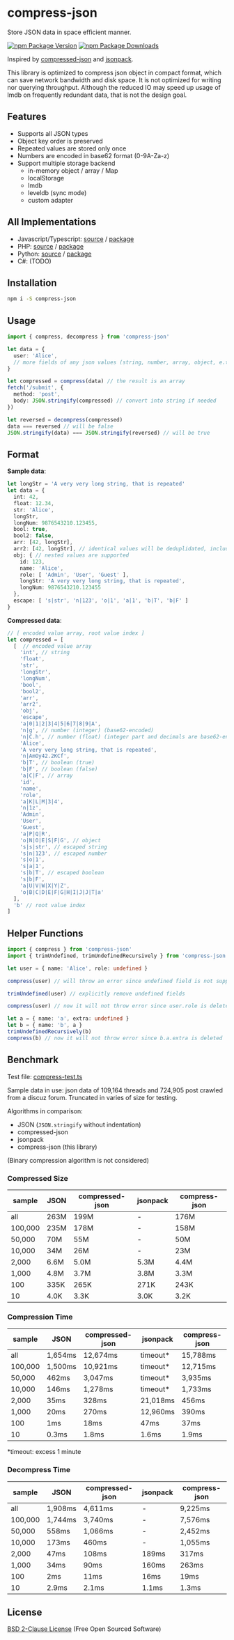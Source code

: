 # compress-json

Store JSON data in space efficient manner.

[![npm Package Version](https://img.shields.io/npm/v/compress-json.svg)](https://www.npmjs.com/package/compress-json)
[![npm Package Downloads](https://img.shields.io/npm/dm/compress-json)](https://www.npmtrends.com/compress-json)

Inspired by [compressed-json](https://github.com/okunishinishi/node-compressed-json) and [jsonpack](https://github.com/rgcl/jsonpack).

This library is optimized to compress json object in compact format, which can save network bandwidth and disk space.
It is not optimized for writing nor querying throughput.
Although the reduced IO may speed up usage of lmdb on frequently redundant data, that is not the design goal.

## Features
- Supports all JSON types
- Object key order is preserved
- Repeated values are stored only once
- Numbers are encoded in base62 format (0-9A-Za-z)
- Support multiple storage backend
    - in-memory object / array / Map
    - localStorage
    - lmdb
    - leveldb (sync mode)
    - custom adapter

## All Implementations
- Javascript/Typescript: [source](https://github.com/beenotung/compress-json) / [package](https://www.npmjs.com/package/compress-json)
- PHP: [source](https://github.com/inkrot/php-compress-json) / [package](https://packagist.org/packages/inkrot/php-compress-json)
- Python: [source](https://github.com/beenotung/compress-json/tree/master/python) / [package](https://pypi.org/project/compress-json-python)
- C#: (TODO)

## Installation
```bash
npm i -S compress-json
```

## Usage
```typescript
import { compress, decompress } from 'compress-json'

let data = { 
  user: 'Alice',
  // more fields of any json values (string, number, array, object, e.t.c.)
}

let compressed = compress(data) // the result is an array
fetch('/submit', {
  method: 'post',
  body: JSON.stringify(compressed) // convert into string if needed
})

let reversed = decompress(compressed)
data === reversed // will be false
JSON.stringify(data) === JSON.stringify(reversed) // will be true
```

## Format
**Sample data**:
```typescript
let longStr = 'A very very long string, that is repeated'
let data = {
  int: 42,
  float: 12.34,
  str: 'Alice',
  longStr,
  longNum: 9876543210.123455,
  bool: true,
  bool2: false,
  arr: [42, longStr],
  arr2: [42, longStr], // identical values will be deduplidated, including array and object
  obj: { // nested values are supported
    id: 123,
    name: 'Alice',
    role: [ 'Admin', 'User', 'Guest' ],
    longStr: 'A very very long string, that is repeated',
    longNum: 9876543210.123455
  },
  escape: [ 's|str', 'n|123', 'o|1', 'a|1', 'b|T', 'b|F' ]
}
```

**Compressed data**:
```typescript
// [ encoded value array, root value index ]
let compressed = [
  [  // encoded value array
    'int', // string
    'float',
    'str',
    'longStr',
    'longNum',
    'bool',
    'bool2',
    'arr',
    'arr2',
    'obj',
    'escape',
    'a|0|1|2|3|4|5|6|7|8|9|A',
    'n|g', // number (integer) (base62-encoded)
    'n|C.h', // number (float) (integer part and decimals are base62-encoded separately)
    'Alice',
    'A very very long string, that is repeated',
    'n|AmOy42.2KCf',
    'b|T', // boolean (true)
    'b|F', // boolean (false)
    'a|C|F', // array
    'id',
    'name',
    'role',
    'a|K|L|M|3|4',
    'n|1z',
    'Admin',
    'User',
    'Guest',
    'a|P|Q|R',
    'o|N|O|E|S|F|G', // object
    's|s|str', // escaped string
    's|n|123', // escaped number
    's|o|1',
    's|a|1',
    's|b|T', // escaped boolean
    's|b|F',
    'a|U|V|W|X|Y|Z',
    'o|B|C|D|E|F|G|H|I|J|J|T|a'
  ],
  'b' // root value index
]
```

## Helper Functions
```typescript
import { compress } from 'compress-json'
import { trimUndefined, trimUndefinedRecursively } from 'compress-json'

let user = { name: 'Alice', role: undefined }

compress(user) // will throw an error since undefined field is not supported

trimUndefined(user) // explicitly remove undefined fields

compress(user) // now it will not throw error since user.role is deleted

let a = { name: 'a', extra: undefined }
let b = { name: 'b', a }
trimUndefinedRecursively(b)
compress(b) // now it will not throw error since b.a.extra is deleted
```

## Benchmark

Test file: [compress-test.ts](./test/compress-test.ts)

Sample data in use: json data of 109,164 threads and 724,905 post crawled from a discuz forum. Truncated in varies of size for testing.

Algorithms in comparison:
- JSON  (`JSON.stringify` without indentation)
- compressed-json
- jsonpack
- compress-json (this library)

(Binary compression algorithm is not considered)

### Compressed Size
| sample  | JSON | compressed-json | jsonpack | **compress-json** |
|---|---|---|---|---|
|     all | 263M | 199M |    - | 176M |
| 100,000 | 235M | 178M |    - | 158M |
|  50,000 |  70M |  55M |    - |  50M |
|  10,000 |  34M |  26M |    - |  23M |
|   2,000 | 6.6M | 5.0M | 5.3M | 4.4M |
|   1,000 | 4.8M | 3.7M | 3.8M | 3.3M |
|     100 | 335K | 265K | 271K | 243K |
|      10 | 4.0K | 3.3K | 3.0K | 3.2K |

### Compression Time
| sample  | JSON | compressed-json | jsonpack | **compress-json** |
|---|---|---|---|---|
|     all | 1,654ms | 12,674ms | timeout* | 15,788ms |
| 100,000 | 1,500ms | 10,921ms | timeout* | 12,715ms |
|  50,000 |   462ms |  3,047ms | timeout* |  3,935ms |
|  10,000 |   146ms |  1,278ms | timeout* |  1,733ms |
|   2,000 |    35ms |    328ms | 21,018ms |    456ms |
|   1,000 |    20ms |    270ms | 12,960ms |    390ms |
|     100 |     1ms |     18ms |     47ms |     37ms |
|      10 |   0.3ms |    1.8ms |    1.6ms |    1.9ms |

*timeout: excess 1 minute

### Decompress Time
| sample  | JSON | compressed-json | jsonpack | **compress-json** |
|---|---|---|---|---|
|     all | 1,908ms | 4,611ms |     - | 9,225ms |
| 100,000 | 1,744ms | 3,740ms |     - | 7,576ms |
|  50,000 |   558ms | 1,066ms |     - | 2,452ms |
|  10,000 |   173ms |   460ms |     - | 1,055ms |
|   2,000 |    47ms |   108ms | 189ms |   317ms |
|   1,000 |    34ms |    90ms | 160ms |   263ms |
|     100 |     2ms |    11ms |  16ms |    19ms |
|      10 |   2.9ms |   2.1ms | 1.1ms |   1.3ms |

## License
[BSD 2-Clause License](./LICENSE) (Free Open Sourced Software)
